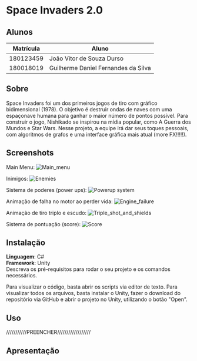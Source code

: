 # Space Invaders 2.0

## Alunos

| Matrícula | Aluno                               |
| --------- | ----------------------------------- |
| 180123459 | João Vitor de Souza Durso           |
| 180018019 | Guilherme Daniel Fernandes da Silva |

## Sobre

Space Invaders foi um dos primeiros jogos de tiro com gráfico bidimensional (1978). O objetivo é destruir ondas de naves com uma espaçonave humana para ganhar o maior número de pontos possível. Para construir o jogo, Nishikado se inspirou na mídia popular, como A Guerra dos Mundos e Star Wars. Nesse projeto, a equipe irá dar seus toques pessoais, com algoritmos de grafos e uma interface gráfica mais atual (more FX!!!!!).

## Screenshots
Main Menu:
![Main_menu](https://user-images.githubusercontent.com/69814362/178398878-1a9ba3d5-f157-438b-83e7-0a0830a49f29.png)

Inimigos:
![Enemies](https://user-images.githubusercontent.com/69814362/178399972-25b0fc34-2c3b-4760-860f-f4bf4016f317.png)

Sistema de poderes (power ups):
![Powerup system](https://user-images.githubusercontent.com/69814362/178399977-23b753b7-7258-4ce5-b3d7-49a509e84d69.png)

Animação de falha no motor ao perder vida:
![Engine_failure](https://user-images.githubusercontent.com/69814362/178399963-7895c496-a36f-417b-affd-727862642a60.png)

Animação de tiro triplo e escudo:
![Triple_shot_and_shields](https://user-images.githubusercontent.com/69814362/178399975-8d0b8b47-fd97-41f3-b418-19ffea3317b6.png)

Sistema de pontuação (score):
![Score](https://user-images.githubusercontent.com/69814362/178400681-5f9cf9fc-db78-464b-8507-98faebc00764.png)


## Instalação

**Linguagem**: C#<br>
**Framework**: Unity<br>
Descreva os pré-requisitos para rodar o seu projeto e os comandos necessários.

Para visualizar o código, basta abrir os scripts via editor de texto. 
Para visualizar todos os arquivos, basta instalar o Unity, fazer o download do repositório via GitHub e abrir o projeto no Unity, utilizando o botão "Open".

## Uso
///////////PREENCHER//////////////////


## Apresentação



